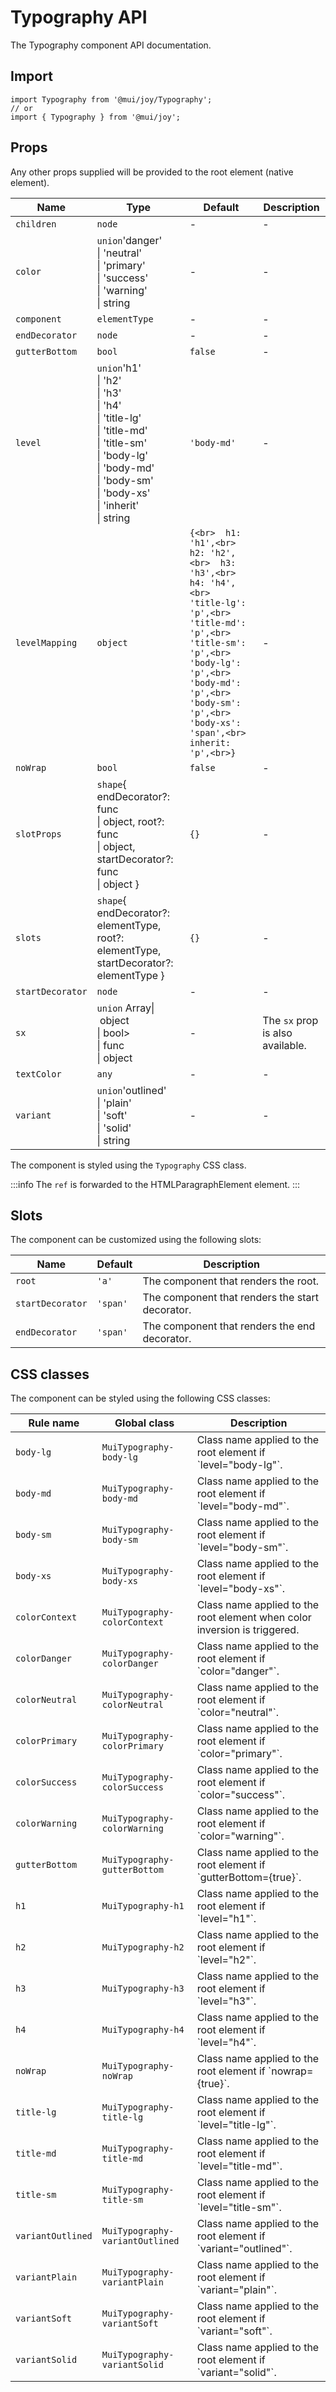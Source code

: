 # Typography API

The Typography component API documentation.

## Import

```
import Typography from '@mui/joy/Typography';
// or
import { Typography } from '@mui/joy';
```

## Props

Any other props supplied will be provided to the root element (native element).

| Name | Type | Default | Description |
| --- | --- | --- | --- |
| `children` | `node` | - | - |
| `color` | `union`'danger'<br>\| 'neutral'<br>\| 'primary'<br>\| 'success'<br>\| 'warning'<br>\| string | - | - |
| `component` | `elementType` | - | - |
| `endDecorator` | `node` | - | - |
| `gutterBottom` | `bool` | `false` | - |
| `level` | `union`'h1'<br>\| 'h2'<br>\| 'h3'<br>\| 'h4'<br>\| 'title-lg'<br>\| 'title-md'<br>\| 'title-sm'<br>\| 'body-lg'<br>\| 'body-md'<br>\| 'body-sm'<br>\| 'body-xs'<br>\| 'inherit'<br>\| string | `'body-md'` | - |
| `levelMapping` | `object` | `{<br>  h1: 'h1',<br>  h2: 'h2',<br>  h3: 'h3',<br>  h4: 'h4',<br>  'title-lg': 'p',<br>  'title-md': 'p',<br>  'title-sm': 'p',<br>  'body-lg': 'p',<br>  'body-md': 'p',<br>  'body-sm': 'p',<br>  'body-xs': 'span',<br>  inherit: 'p',<br>}` | - |
| `noWrap` | `bool` | `false` | - |
| `slotProps` | `shape`{ endDecorator?: func<br>\| object, root?: func<br>\| object, startDecorator?: func<br>\| object } | `{}` | - |
| `slots` | `shape`{ endDecorator?: elementType, root?: elementType, startDecorator?: elementType } | `{}` | - |
| `startDecorator` | `node` | - | - |
| `sx` | `union` Array\| object<br>\| bool><br>\| func<br>\| object | - | The `sx` prop is also available. |
| `textColor` | `any` | - | - |
| `variant` | `union`'outlined'<br>\| 'plain'<br>\| 'soft'<br>\| 'solid'<br>\| string | - | - |

The component is styled using the `Typography` CSS class.

:::info
The `ref` is forwarded to the HTMLParagraphElement element.
:::

## Slots

The component can be customized using the following slots:

| Name | Default | Description |
| --- | --- | --- |
| `root` | `'a'` | The component that renders the root. |
| `startDecorator` | `'span'` | The component that renders the start decorator. |
| `endDecorator` | `'span'` | The component that renders the end decorator. |

## CSS classes

The component can be styled using the following CSS classes:

| Rule name | Global class | Description |
| --- | --- | --- |
| `body-lg` | `MuiTypography-body-lg` | Class name applied to the root element if \`level="body-lg"\`. |
| `body-md` | `MuiTypography-body-md` | Class name applied to the root element if \`level="body-md"\`. |
| `body-sm` | `MuiTypography-body-sm` | Class name applied to the root element if \`level="body-sm"\`. |
| `body-xs` | `MuiTypography-body-xs` | Class name applied to the root element if \`level="body-xs"\`. |
| `colorContext` | `MuiTypography-colorContext` | Class name applied to the root element when color inversion is triggered. |
| `colorDanger` | `MuiTypography-colorDanger` | Class name applied to the root element if \`color="danger"\`. |
| `colorNeutral` | `MuiTypography-colorNeutral` | Class name applied to the root element if \`color="neutral"\`. |
| `colorPrimary` | `MuiTypography-colorPrimary` | Class name applied to the root element if \`color="primary"\`. |
| `colorSuccess` | `MuiTypography-colorSuccess` | Class name applied to the root element if \`color="success"\`. |
| `colorWarning` | `MuiTypography-colorWarning` | Class name applied to the root element if \`color="warning"\`. |
| `gutterBottom` | `MuiTypography-gutterBottom` | Class name applied to the root element if \`gutterBottom={true}\`. |
| `h1` | `MuiTypography-h1` | Class name applied to the root element if \`level="h1"\`. |
| `h2` | `MuiTypography-h2` | Class name applied to the root element if \`level="h2"\`. |
| `h3` | `MuiTypography-h3` | Class name applied to the root element if \`level="h3"\`. |
| `h4` | `MuiTypography-h4` | Class name applied to the root element if \`level="h4"\`. |
| `noWrap` | `MuiTypography-noWrap` | Class name applied to the root element if \`nowrap={true}\`. |
| `title-lg` | `MuiTypography-title-lg` | Class name applied to the root element if \`level="title-lg"\`. |
| `title-md` | `MuiTypography-title-md` | Class name applied to the root element if \`level="title-md"\`. |
| `title-sm` | `MuiTypography-title-sm` | Class name applied to the root element if \`level="title-sm"\`. |
| `variantOutlined` | `MuiTypography-variantOutlined` | Class name applied to the root element if \`variant="outlined"\`. |
| `variantPlain` | `MuiTypography-variantPlain` | Class name applied to the root element if \`variant="plain"\`. |
| `variantSoft` | `MuiTypography-variantSoft` | Class name applied to the root element if \`variant="soft"\`. |
| `variantSolid` | `MuiTypography-variantSolid` | Class name applied to the root element if \`variant="solid"\`. |